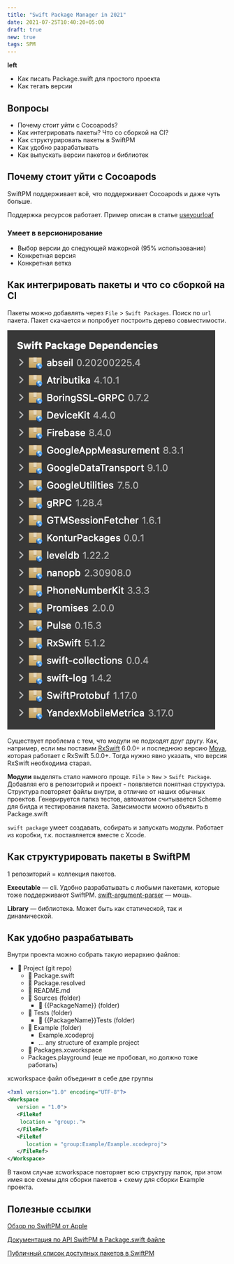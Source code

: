 ```yaml
---
title: "Swift Package Manager in 2021"
date: 2021-07-25T10:40:20+05:00
draft: true
new: true
tags: SPM
---
```


**left**

- Как писать Package.swift для простого проекта
- Как тегать версии

## Вопросы

- Почему стоит уйти с Cocoapods?
- Как интегрировать пакеты? Что со сборкой на CI?
- Как структурировать пакеты в SwiftPM
- Как удобно разрабатывать
- Как выпускать версии пакетов и библиотек

## Почему стоит уйти с Cocoapods

SwiftPM поддерживает всё, что поддерживает Cocoapods и даже чуть больше.

Поддержка ресурсов работает. Пример описан в статье [useyourloaf](https://useyourloaf.com/blog/add-resources-to-swift-packages/)

### Умеет в версионирование

- Выбор версии до следующей мажорной (95% использования)
- Конкретная версия
- Конкретная ветка

## Как интегрировать пакеты и что со сборкой на CI

Пакеты можно добавлять через `File` > `Swift Packages`. Поиск по `url` пакета. Пакет скачается и попробует построить дерево совместимости.

![](/swiftpm/1.png)

Существует проблема с тем, что модули не подходят друг другу. Как, например, если мы поставим [RxSwift](https://github.com/ReactiveX/RxSwift) 6.0.0+ и последнюю версию [Moya](https://github.com/Moya/Moya/releases/tag/14.0.1), которая работает с RxSwift 5.0.0+. Тогда нужно явно указать, что версия RxSwift необходима старая.

**Модули** выделять стало намного проще. `File` > `New` > `Swift Package`. Добавляя его в репозиторий и проект - появляется понятная структура. Структура повторяет файлы внутри, в отличие от наших обычных проектов. Генерируется папка тестов, автоматом считывается Scheme для билда и тестирования пакета. Зависимости можно объявить в Package.swift

`swift package` умеет создавать, собирать и запускать модули. Работает из коробки, т.к. поставляется вместе с Xcode.

## Как структурировать пакеты в SwiftPM

1 репозиторий = коллекция пакетов.

**Executable** — cli. Удобно разрабатывать с любыми пакетами, которые тоже поддерживают SwiftPM. [swift-argument-parser](https://github.com/apple/swift-argument-parser) — мощь.

**Library** — библиотека. Может быть как статической, так и динамической.

## Как удобно разрабатывать

Внутри проекта можно собрать такую иерархию файлов:

- 📁 Project (git repo)
  - 📄 Package.swift
  - 📄 Package.resolved
  - 📄 README.md
  - 📁 Sources (folder)
    - 📁 {{PackageName}} (folder)
  - 📁 Tests (folder)
    - 📁 {{PackageName}}Tests (folder)
  - 📁 Example (folder)
    - Example.xcodeproj
    - ... any structure of example project
  - 📄 Packages.xcworkspace
  - Packages.playground (еще не пробовал, но должно тоже работать)

xcworkspace файл объединит в себе две группы

```xml
<?xml version="1.0" encoding="UTF-8"?>
<Workspace
   version = "1.0">
   <FileRef
    location = "group:.">
   </FileRef>
   <FileRef
      location = "group:Example/Example.xcodeproj">
   </FileRef>
</Workspace>
```

В таком случае xcworkspace повторяет всю структуру папок, при этом имея все схемы для сборки пакетов + схему для сборки Example проекта.

## Полезные ссылки

[Обзор по SwiftPM от Apple](https://swift.org/package-manager/)

[Документация по API SwiftPM в Package.swift файле](https://docs.swift.org/package-manager/)

[Публичный список доступных пакетов в SwiftPM](https://swiftpackageindex.com)
